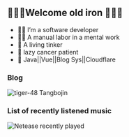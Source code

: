 ## 👋👋👋Welcome old iron 👋👋👋

- 👨‍💻 I’m a software developer
- 👨‍🌾 A manual labor in a mental work
- 👯 A living tinker
- 🛌 lazy cancer patient
- 🛒 Java||Vue||Blog Sys||Cloudflare

### Blog
![tiger-48 Tangbojin](https://www.blog.tangbojin.cn/)

### List of recently listened music

<img src="https://netease-recent-profile.vercel.app/?id=46643840&size=60" alt="Netease recently played" title="Netease recently played">

